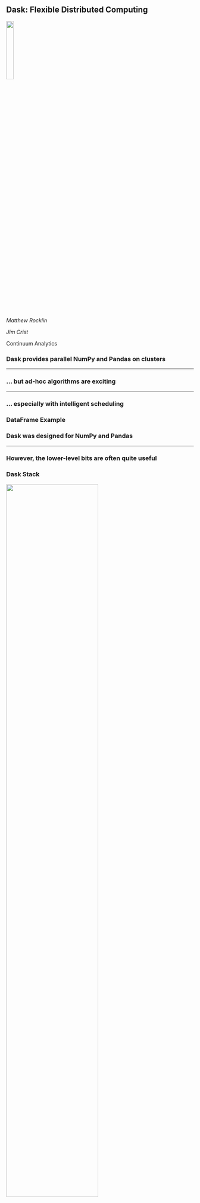 Dask: Flexible Distributed Computing
------------------------------------

<img src="images/dask_icon.svg" width=20%>

*Matthew Rocklin*

*Jim Crist*

Continuum Analytics


### Dask provides parallel NumPy and Pandas on clusters

<hr>

### ... but ad-hoc algorithms are exciting

<hr>

### ... especially with intelligent scheduling


### DataFrame Example


### Dask was designed for NumPy and Pandas

<hr>

### However, the lower-level bits are often quite useful


### Dask Stack

<img src="images/dask-stack-0.svg" width="70%">


### Dask Stack

<img src="images/dask-stack-1.svg" width="70%">


### Dask Stack

<img src="images/dask-stack-2.svg" width="70%">


### Dask Stack

<img src="images/dask-stack-3.svg" width="70%">


### Dask Stack

<img src="images/dask-stack-4.svg" width="70%">


### Dask Stack

<img src="images/dask-stack-5.svg" width="70%">


### dask.delayed

- Tool for creating arbitrary task graphs
- Dead simple interface (one function)
- Plays well with existing code (with some caveats)


- delayed(function)(\*args, \*\*kwargs) -> Delayed

- delayed(data) -> Delayed


###Examples


### Caveats

Can't use in control flow.

    # iterable in loop
    for i in delayed_object:
        ...

    # case in if statement
    if delayed_object:
        ...
    else:
        ...



### Dask.delayed authors arbitrary task graphs

<hr>

### Now we need to run them efficiently

<img src="images/grid_search_schedule-0.png" width="100%">


### Dask.delayed authors arbitrary task graphs

<hr>

### Now we need to run them efficiently

<img src="images/grid_search_schedule.gif" width="100%">


### Task Scheduling

<img src="images/fg-simple.svg">

    .
    .
    x = f(1)
    y = f(2)
    z = g(x, y)

<img src="images/computer-tower.svg" width="15%">
<img src="images/computer-tower.svg" width="15%">


### Dask schedulers target different architectures

<hr>

### Easy swapping enables scaling up *and down*


### Single Machine Scheduler

Stable for a year or so.  Optimized for larger-than-memory use.

*   **Parallel CPU**: Uses multiple threads or processes
*   **Minimizes RAM**: Choose tasks to remove intermediates
*   **Low overhead:** ~100us per task
*   **Concise**: ~600 LOC, stable for ~12 months
*   **Real world workloads**: dask.array, xarray, dask.dataframe, dask.bag,
    Custom projects with dask.delayed


### Distributed Scheduler (new!)

<img src="images/scheduler-async-1.svg" width="90%">


### Distributed Scheduler

<img src="images/scheduler-async-2.svg" width="90%">


### Distributed Scheduler

<img src="images/scheduler-async-3.svg" width="90%">


### Distributed Scheduler

<img src="images/scheduler-async-4.svg" width="90%">


### Distributed Scheduler

<img src="images/scheduler-async-5.svg" width="90%">


### Distributed Scheduler

<img src="images/scheduler-async-6.svg" width="90%">


### Distributed Scheduler

<img src="images/scheduler-async-7.svg" width="90%">


### Distributed Scheduler

<img src="images/scheduler-async-8.svg" width="90%">


### Distributed Scheduler

<img src="images/scheduler-async-9.svg" width="90%">


### Distributed Scheduler

<img src="images/scheduler-async-10.svg" width="90%">


### Distributed Scheduler

<img src="images/scheduler-async-11.svg" width="90%">


### Distributed Scheduler

<img src="images/scheduler-async-12.svg" width="90%">


### Distributed Scheduler

<img src="images/scheduler-async-13.svg" width="90%">


### Distributed Scheduler

<img src="images/scheduler-async-14.svg" width="90%">


### Distributed Scheduler

<img src="images/scheduler-async-15.svg" width="90%">


### Distributed Scheduler

*   **Distributed**: One scheduler coordinates many workers
*   **Data local**: Moves computation to correct worker
*   **Asynchronous**: Continuous non-blocking conversation
*   **Multi-user**: Several users share the same system
*   **HDFS Aware**: Works well with HDFS, S3, YARN, etc..
*   **Solidly supports**: dask.array, dask.dataframe, dask.bag, dask.delayed,
    concurrent.futures, ...
*   **Less Concise**: ~3000 LOC Tornado TCP application

    But all of the logic is hackable Python


### Easy to get started

    $ conda install dask distributed -c conda-forge
    $ pip install dask distributed --upgrade

<hr>

    >>> from dask.distributed import Executor
    >>> e = Executor()  # sets up local cluster

<hr>

    $ dask-scheduler

    $ dask-worker scheduler-hostname:8786
    $ dask-worker scheduler-hostname:8786


### Machine Learning Example



### Dask provides parallel NumPy and Pandas on clusters

<hr>

### ... but ad-hoc algorithms are exciting

<hr>

### ... especially with intelligent scheduling


### Acknowledgements

*  Countless open source developers
*  SciPy developer community
*  Continuum Analytics
*  XData Program from DARPA

<img src="images/moore.png">

<hr>

### Questions?

<img src="images/grid_search_schedule.gif" width="100%">


<img src="https://zekeriyabesiroglu.files.wordpress.com/2015/04/ekran-resmi-2015-04-29-10-53-12.png"
     align="right"
     width="30%">

### Q: How does Dask differ from Spark?

*  Spark is great
    *  ETL + Database operations
    *  SQL-like streaming
    *  Spark 2.0 is decently fast
    *  Integrate with Java infrastructure
*  Dask is great
    *  Tight integration with NumPy, Pandas, Toolz, SKLearn, ...
    *  Ad-hoc parallelism for custom algorithms
    *  Easy deployment on clusters or laptops
    *  Complement the existing SciPy ecosystem (Dask is lean)
*  Both are great
    *  Similar network designs and scalability limits
    *  Decent Python APIs


### Schedulers are common, but hidden

*   Task scheduling is ubiquitous in parallel computing

    Examples: MapReduce, Spark, SQL, TensorFlow, Plasma

*   But raw task scheduler is rarely exposed

    Exceptions: Make, Luigi, Airflow

<img src="images/switchboard-operator.jpg" width="60%">


### Internals

*  Tornado web application over TCP sockets with custom protocol
*  Event driven (new worker, task finished, worker died, ...)
*  State is ~30 Python dictionaries indexing each other
*  Processes 1000s of tasks per second
*  Language agnostic (msgpack protocol)



### IT

    $ dask-scheduler
    Running scheduler at scheduler-hostname:8786 ...

    $ dask-worker scheduler-hostname:8786
    $ dask-worker scheduler-hostname:8786

<hr>

### User

    >>> from dask.distributed import Executor
    >>> e = Executor('scheduler-hostname:8786', set_as_default=True)

    >>> import dask.dataframe as dd
    >>> df = dd.read_csv('s3://my-bucket/2015-*.*.csv')
    >>> df.groupby(df.timestamp.dt.hour).value.mean().compute()
    .


### IT

    $ dask-scheduler
    Running scheduler at scheduler-hostname:8786

    $ dask-worker scheduler-hostname:8786
    $ dask-worker scheduler-hostname:8786

<hr>

### User

    >>> from dask.distributed import Executor
    >>> e = Executor('scheduler-hostname:8786', set_as_default=True)

    >>> import dask.array as da
    >>> x = da.from_array(my_distributed_array_store)
    >>> x = x - x.mean(axis=0) / x.std(axis=0)
    .


### IT

    $ dask-scheduler
    Running scheduler at scheduler-hostname:8786

    $ dask-worker scheduler-hostname:8786
    $ dask-worker scheduler-hostname:8786

<hr>

### User

    >>> from dask.distributed import Executor
    >>> e = Executor('scheduler-hostname:8786', set_as_default=True)

    >>> from dask import delayed
    >>> remote_data = e.scatter(sequence)
    >>> values = [delayed(f)(x) for x in remote_data]
    >>> total = delayed(sum)(values)
